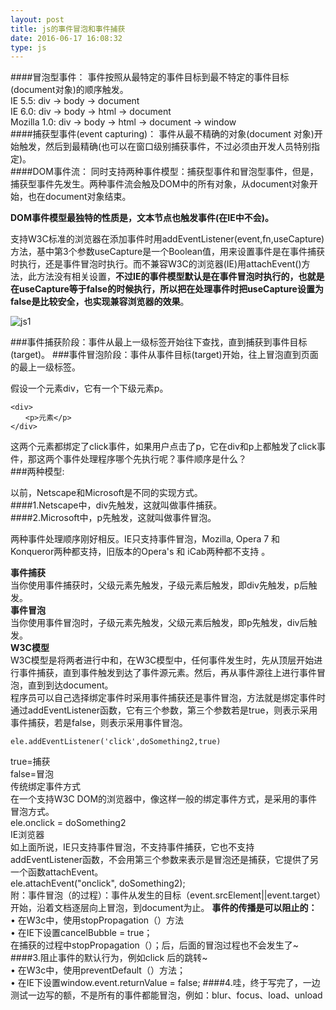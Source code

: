 ```yaml
---
layout: post
title: js的事件冒泡和事件捕获
date: 2016-06-17 16:08:32
type: js
---
```


####冒泡型事件：
事件按照从最特定的事件目标到最不特定的事件目标(document对象)的顺序触发。<br/>
  IE 5.5: div -> body -> document<br/>
  IE 6.0: div -> body -> html -> document<br/>
  Mozilla 1.0: div -> body -> html -> document -> window<br/>
####捕获型事件(event capturing)：
事件从最不精确的对象(document 对象)开始触发，然后到最精确(也可以在窗口级别捕获事件，不过必须由开发人员特别指定)。<br/>
####DOM事件流：
同时支持两种事件模型：捕获型事件和冒泡型事件，但是，捕获型事件先发生。两种事件流会触及DOM中的所有对象，从document对象开始，也在document对象结束。<br/>
  
**DOM事件模型最独特的性质是，文本节点也触发事件(在IE中不会)。**<br/>

支持W3C标准的浏览器在添加事件时用addEventListener(event,fn,useCapture)方法，基中第3个参数useCapture是一个Boolean值，用来设置事件是在事件捕获时执行，还是事件冒泡时执行。而不兼容W3C的浏览器(IE)用attachEvent()方法，此方法没有相关设置，**不过IE的事件模型默认是在事件冒泡时执行的，也就是在useCapture等于false的时候执行，所以把在处理事件时把useCapture设置为false是比较安全，也实现兼容浏览器的效果**。

![js1](http://files.jb51.net/file_images/article/201310/20131028160201571.jpg)

###事件捕获阶段：事件从最上一级标签开始往下查找，直到捕获到事件目标(target)。
###事件冒泡阶段：事件从事件目标(target)开始，往上冒泡直到页面的最上一级标签。

假设一个元素div，它有一个下级元素p。<br/>
```
<div>
　　<p>元素</p>
</div>
```
这两个元素都绑定了click事件，如果用户点击了p，它在div和p上都触发了click事件，那这两个事件处理程序哪个先执行呢？事件顺序是什么？
 <br/>
###两种模型:<br/>

以前，Netscape和Microsoft是不同的实现方式。<br/>
####1.Netscape中，div先触发，这就叫做事件捕获。<br/>
####2.Microsoft中，p先触发，这就叫做事件冒泡。<br/>

两种事件处理顺序刚好相反。IE只支持事件冒泡，Mozilla, Opera 7 和 Konqueror两种都支持，旧版本的Opera's 和 iCab两种都不支持 。<br/>

**事件捕获**<br/>
当你使用事件捕获时，父级元素先触发，子级元素后触发，即div先触发，p后触发。<br/>
**事件冒泡**<br/>
当你使用事件冒泡时，子级元素先触发，父级元素后触发，即p先触发，div后触发。<br/>
**W3C模型**<br/>
W3C模型是将两者进行中和，在W3C模型中，任何事件发生时，先从顶层开始进行事件捕获，直到事件触发到达了事件源元素。然后，再从事件源往上进行事件冒泡，直到到达document。<br/>
程序员可以自己选择绑定事件时采用事件捕获还是事件冒泡，方法就是绑定事件时通过addEventListener函数，它有三个参数，第三个参数若是true，则表示采用事件捕获，若是false，则表示采用事件冒泡。<br/>
```
ele.addEventListener('click',doSomething2,true)
```
true=捕获<br/>
false=冒泡<br/>
传统绑定事件方式<br/>
在一个支持W3C DOM的浏览器中，像这样一般的绑定事件方式，是采用的事件冒泡方式。<br/>
ele.onclick = doSomething2<br/>
IE浏览器<br/>
如上面所说，IE只支持事件冒泡，不支持事件捕获，它也不支持addEventListener函数，不会用第三个参数来表示是冒泡还是捕获，它提供了另一个函数attachEvent。<br/>
ele.attachEvent("onclick", doSomething2);<br/>
附：事件冒泡（的过程）：事件从发生的目标（event.srcElement||event.target）开始，沿着文档逐层向上冒泡，到document为止。
**事件的传播是可以阻止的：**<br/>
• 在W3c中，使用stopPropagation（）方法<br/>
• 在IE下设置cancelBubble = true；<br/>
在捕获的过程中stopPropagation（）；后，后面的冒泡过程也不会发生了~<br/>
####3.阻止事件的默认行为，例如click <a>后的跳转~<br/>
• 在W3c中，使用preventDefault（）方法；<br/>
• 在IE下设置window.event.returnValue = false;
####4.哇，终于写完了，一边测试一边写的额，不是所有的事件都能冒泡，例如：blur、focus、load、unload


